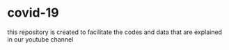 # covid-19

this repository is created to facilitate the codes and data that are explained in our youtube channel 
